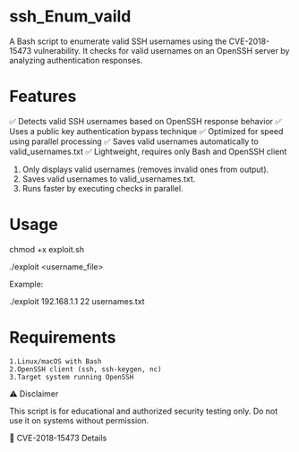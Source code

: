 # ssh_Enum_vaild
A Bash script to enumerate valid SSH usernames using the CVE-2018-15473 vulnerability. It checks for valid usernames on an OpenSSH server by analyzing authentication responses.

# Features

✅ Detects valid SSH usernames based on OpenSSH response behavior
✅ Uses a public key authentication bypass technique
✅ Optimized for speed using parallel processing
✅ Saves valid usernames automatically to valid_usernames.txt
✅ Lightweight, requires only Bash and OpenSSH client

1. Only displays valid usernames (removes invalid ones from output).
2. Saves valid usernames to valid_usernames.txt.
3. Runs faster by executing checks in parallel.
# Usage
chmod +x exploit.sh

./exploit <target> <port> <username_file> 

Example:

./exploit 192.168.1.1 22 usernames.txt

# Requirements

    1.Linux/macOS with Bash
    2.OpenSSH client (ssh, ssh-keygen, nc)
    3.Target system running OpenSSH

⚠️ Disclaimer

This script is for educational and authorized security testing only. Do not use it on systems without permission.

🔗 CVE-2018-15473 Details
